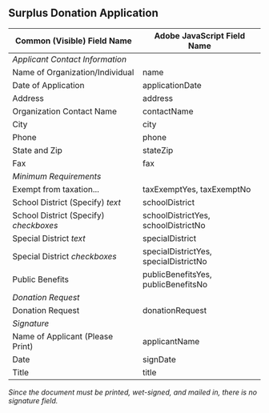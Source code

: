 ## Surplus Donation Application

| **Common (Visible) Field Name** | **Adobe JavaScript Field Name** |
|---|---|
| _Applicant Contact Information_ |
| Name of Organization/Individual | name |
| Date of Application | applicationDate |
| Address | address |
| Organization Contact Name | contactName |
| City | city |
| Phone | phone |
| State and Zip | stateZip |
| Fax | fax |
| _Minimum Requirements_ | 
| Exempt from taxation... | taxExemptYes, taxExemptNo |
| School District (Specify) _text_ | schoolDistrict |
| School District (Specify) _checkboxes_ | schoolDistrictYes, schoolDistrictNo |
| Special District _text_ | specialDistrict |
| Special District _checkboxes_ | specialDistrictYes, specialDistrictNo |
| Public Benefits | publicBenefitsYes, publicBenefitsNo |
| _Donation Request_|
| Donation Request | donationRequest |
| _Signature_ |
| Name of Applicant (Please Print) | applicantName |
| Date | signDate |
| Title | title |


_Since the document must be printed, wet-signed, and mailed in, there is 
no signature field._

